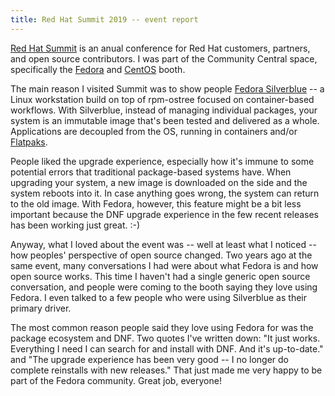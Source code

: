 ```yaml
---
title: Red Hat Summit 2019 -- event report
---
```


[Red Hat Summit](https://www.redhat.com/en/summit/2019) is an anual conference for Red Hat customers, partners, and open source contributors. I was part of the Community Central space, specifically the [Fedora](https://getfedora.org) and [CentOS](https://www.centos.org) booth. 

The main reason I visited Summit was to show people [Fedora Silverblue](https://silverblue.fedoraproject.org) -- a Linux workstation build on top of rpm-ostree focused on container-based workflows. With Silverblue, instead of managing individual packages, your system is an immutable image that's been tested and delivered as a whole. Applications are decoupled from the OS, running in containers and/or [Flatpaks](https://flatpak.org).

People liked the upgrade experience, especially how it's immune to some potential errors that traditional package-based systems have. When upgrading your system, a new image is downloaded on the side and the system reboots into it. In case anything goes wrong, the system can return to the old image. With Fedora, however, this feature might be a bit less important because the DNF upgrade experience in the few recent releases has been working just great. :-)

Anyway, what I loved about the event was -- well at least what I noticed -- how peoples' perspective of open source changed. Two years ago at the same event, many conversations I had were about what Fedora is and how open source works. This time I haven't had a single generic open source conversation, and people were coming to the booth saying they love using Fedora. I even talked to a few people who were using Silverblue as their primary driver.

The most common reason people said they love using Fedora for was the package ecosystem and DNF. Two quotes I've written down: "It just works. Everything I need I can search for and install with DNF. And it's up-to-date." and "The upgrade experience has been very good -- I no longer do complete reinstalls with new releases." That just made me very happy to be part of the Fedora community. Great job, everyone!